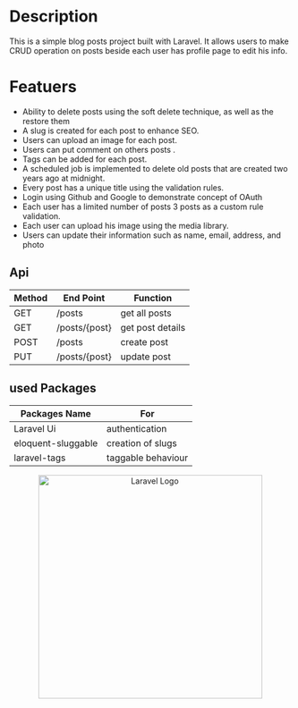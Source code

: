 # Description

This is a simple blog posts project built with Laravel. It allows users to make CRUD operation on posts beside each user has profile page to edit his info.



# Featuers

- Ability to delete posts using the soft delete technique, as well as the restore them 
- A slug is created for each post to enhance SEO.
- Users can upload an image for each post. 
- Users can put comment on others posts . 
- Tags can be added for each post.
- A scheduled job is implemented to delete old posts that are created two years ago at midnight.
- Every post has a unique title using the validation rules.
- Login using Github and Google to demonstrate concept of OAuth 
- Each user has a limited number of posts 3 posts as a custom rule validation.
- Each user can upload his image using the media library.
- Users can update their information such as name, email, address, and photo


## Api 
| Method | End Point | Function |
|------- | --------- | -------- |
| GET    | /posts    | get all posts |
| GET    | /posts/{post}    | get post details |
| POST   | /posts    | create post |
| PUT    | /posts/{post}   | update post |

## used Packages 

| Packages Name | For |
| ------------- | ------------- |
| Laravel Ui  | authentication   |
| eloquent-sluggable  |  creation of slugs  |
| laravel-tags |  taggable behaviour  |




<p align="center"><a href="https://laravel.com" target="_blank"><img src="https://raw.githubusercontent.com/laravel/art/master/logo-lockup/5%20SVG/2%20CMYK/1%20Full%20Color/laravel-logolockup-cmyk-red.svg" width="400" alt="Laravel Logo"></a></p>


